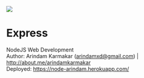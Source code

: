 ![](https://softwareengineeringdaily.com/wp-content/uploads/2015/08/nodejs_logo_green.jpg)

# Express
NodeJS Web Development
<br>Author: Arindam Karmakar (arindamxd@gmail.com) | http://about.me/arindamkarmakar
<br>Deployed: https://node-arindam.herokuapp.com/